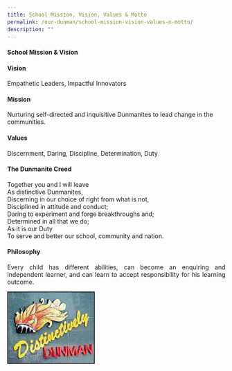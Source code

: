 ```yaml
---
title: School Mission, Vision, Values & Motto
permalink: /our-dunman/school-mission-vision-values-n-motto/
description: ""
---
```

#### School Mission & Vision
#### Vision

Empathetic Leaders, Impactful Innovators  


#### Mission

Nurturing self-directed and inquisitive Dunmanites to lead change in the communities.

#### Values

Discernment, Daring, Discipline, Determination, Duty

#### The Dunmanite Creed

Together you and I will leave  
As distinctive Dunmanites,  
Discerning in our choice of right from what is not,  
Disciplined in attitude and conduct;  
Daring to experiment and forge breakthroughs and;  
Determined in all that we do;  
As it is our Duty  
To serve and better our school, community and nation.

#### Philosophy

<p style="text-align: justify;">Every child has different abilities, can become an enquiring and independent learner, and can learn to accept responsibility for his learning outcome.</p>

 <img src="/images/Our%20School/distinctively_dunman.jpg"
     style="width:40%">